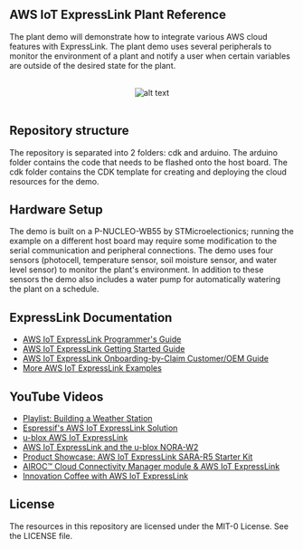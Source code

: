 ## AWS IoT ExpressLink Plant Reference

The plant demo will demonstrate how to integrate various AWS cloud features with ExpressLink. The plant demo uses several peripherals to monitor the environment of a plant and notify a user when certain variables are outside of the desired state for the plant.

<br>
<center><img src="docs/architectureDiagram.png" alt="alt text"/></center>
</br>

## Repository structure

The repository is separated into 2 folders: cdk and arduino. The arduino folder contains the code that needs to be flashed onto the host board. The cdk folder contains the CDK template for creating and deploying the cloud resources for the demo.

## Hardware Setup

The demo is built on a P-NUCLEO-WB55 by STMicroelectionics; running the example on a different host board may require some modification to the serial communication and peripheral connections. The demo uses four sensors (photocell, temperature sensor, soil moisture sensor, and water level sensor) to monitor the plant's environment. In addition to these sensors the demo also includes a water pump for automatically watering the plant on a schedule.

## ExpressLink Documentation

* [AWS IoT ExpressLink Programmer's Guide](https://docs.aws.amazon.com/iot-expresslink/latest/programmersguide/elpg.html)
* [AWS IoT ExpressLink Getting Started Guide](https://docs.aws.amazon.com/iot-expresslink/latest/gettingstartedguide/elgsg.html)
* [AWS IoT ExpressLink Onboarding-by-Claim Customer/OEM Guide](https://docs.aws.amazon.com/iot-expresslink/latest/oemonboardingguide/oemog.html)
* [More AWS IoT ExpressLink Examples](https://github.com/aws/iot-expresslink)

## YouTube Videos

* [Playlist: Building a Weather Station](https://www.youtube.com/watch?v=hGBIzlp68bU&list=PLhr1KZpdzukdy_S7NpE9kkC75SXUCMYdO)
* [Espressif's AWS IoT ExpressLink Solution](https://www.youtube.com/watch?v=NSGCVH0OU7w)
* [u-blox AWS IoT ExpressLink](https://www.youtube.com/watch?v=4GiBnT0I0HE)
* [AWS IoT ExpressLink and the u-blox NORA-W2](https://www.youtube.com/watch?v=PvyzQwVgCCw)
* [Product Showcase: AWS IoT ExpressLink SARA-R5 Starter Kit](https://www.youtube.com/watch?v=nJNYUP0413c)
* [AIROC™ Cloud Connectivity Manager module & AWS IoT ExpressLink](https://www.youtube.com/watch?v=LEGDyNXPYfc)
* [Innovation Coffee with AWS IoT ExpressLink](https://www.youtube.com/watch?v=K0saFj-6s6c)

## License

The resources in this repository are licensed under the MIT-0 License. See the LICENSE file.